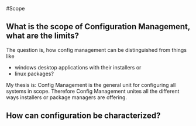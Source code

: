 #Scope
## What is the scope of Configuration Management, what are the limits?
The question is, how config management can be distinguished from things like
* windows desktop applications with their installers or
* linux packages?

My thesis is: Config Management is the general unit for configuring all systems in scope. Therefore Config Management unites all the different ways installers or package managers are offering.

## How can configuration be characterized?